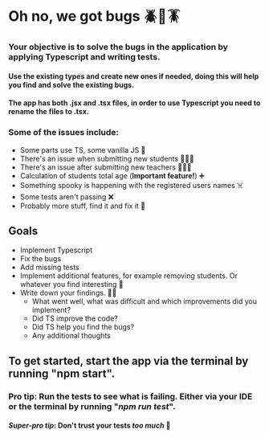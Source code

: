 # Oh no, we got bugs 🪲🐞🪳

### Your objective is to solve the bugs in the application by applying Typescript and writing tests.

####  Use the existing types and create new ones if needed, doing this will help you find and solve the existing bugs.

#### The app has both .jsx and .tsx files, in order to use Typescript you need to rename the files to .tsx.

### Some of the issues include:

* Some parts use TS, some vanilla JS 🫨
* There's an issue when submitting new students 🧑🏽‍🎓
* There's an issue after submitting new teachers 👩🏼‍🏫
* Calculation of students total age (**Important feature!**) ➕
* Something spooky is happening with the registered users names ☠️
* Some tests aren't passing ❌
* Probably more stuff, find it and fix it 🐞

## Goals

* Implement Typescript
* Fix the bugs
* Add missing tests
* Implement additional features, for example removing students. Or whatever you find interesting 🦾
* Write down your findings. ✍🏼
  * What went well, what was difficult and which improvements did you implement?
  * Did TS improve the code?
  * Did TS help you find the bugs?
  * Any additional thoughts

## To get started, start the app via the terminal by running "npm start".
### Pro tip: Run the tests to see what is failing. Either via your IDE or the terminal by running "*npm run test*".
#### *Super-pro tip*: Don't trust your tests *too much* 👀 